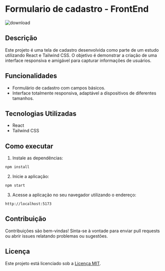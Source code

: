 # Formulario de cadastro - FrontEnd

![download](https://github.com/pedrobits/FormularioCadastro/assets/70610289/52ec8fb6-9076-4d77-98a5-a3e738b31a82)

## Descrição

Este projeto é uma tela de cadastro desenvolvida como parte de um estudo utilizando React e Tailwind CSS. O objetivo é demonstrar a criação de uma interface responsiva e amigável para capturar informações de usuários.

## Funcionalidades

- Formulário de cadastro com campos básicos.
- Interface totalmente responsiva, adaptável a dispositivos de diferentes tamanhos.

## Tecnologias Utilizadas

- React
- Tailwind CSS

## Como executar

1. Instale as dependências:

```bash
npm install
```

2. Inicie a aplicação:

```bash
npm start
```

3. Acesse a aplicação no seu navegador utilizando o endereço:

```
http://localhost:5173
```

## Contribuição

Contribuições são bem-vindas! Sinta-se à vontade para enviar pull requests ou abrir issues relatando problemas ou sugestões.

## Licença

Este projeto está licenciado sob a [Licença MIT](LICENSE).
